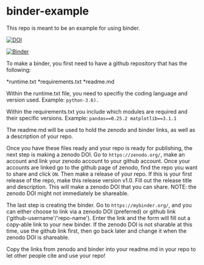 # binder-example
This repo is meant to be an example for using binder.

[![DOI](https://zenodo.org/badge/222008654.svg)](https://zenodo.org/badge/latestdoi/222008654)

[![Binder](https://mybinder.org/badge_logo.svg)](https://mybinder.org/v2/zenodo/10.5281/zenodo.3543808/)

To make a binder, you first need to have a github repository that has the following:

*runtime.txt
*requirements.txt
*readme.md

Within the runtime.txt file, you need to specifiy the coding language and version used.
Example:
`python-3.6).`

Within the requirements.txt you include which modules are required and their specific versions.
Example:
`pandas==0.25.2
matplotlib==3.1.1`

The readme.md will be used to hold the zenodo and binder links, as well as a description of your repo.

Once you have these files ready and your repo is ready for publishing, the next step is making a zenodo DOI. Go to `https://zenodo.org/`, make an account and link your zenodo account to your github account. Once your accounts are linked go to the github page of zenodo, find the repo you want to share and click `ON`. Then make a release of your repo. If this is your first release of the repo, make this release version v1.0. Fill out the release title and description. This will make a zenodo DOI that you can share. NOTE: the zenodo DOI might not immediately be shareable. 

The last step is creating the binder. Go to `https://mybinder.org/`, and you can either choose to link via a zenodo DOI (preferred) or github link ('github-username'/'repo-name'). Enter the link and the form will fill out a copy-able link to your new binder. If the zenodo DOI is not sharable at this time, use the github link first, then go back later and change it when the zenodo DOI is shareable.

Copy the links from zenodo and binder into your readme.md in your repo to let other people cite and use your repo!
